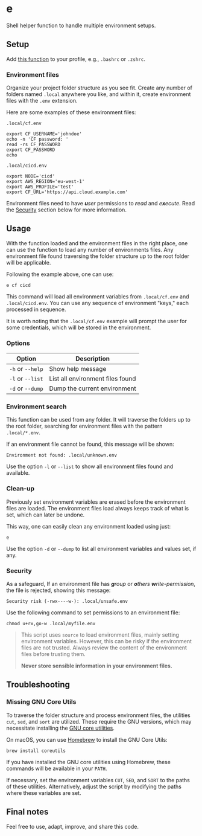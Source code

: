 # e

Shell helper function to handle multiple environment setups.

## Setup

Add [this function](e-function.sh) to your profile, e.g., `.bashrc` or `.zshrc`.

### Environment files

Organize your project folder structure as you see fit. Create any number of folders named `.local` anywhere you like,
and within it, create environment files with the `.env` extension.

Here are some examples of these environment files:

`.local/cf.env`

```shell
export CF_USERNAME='johndoe'
echo -n 'CF password: '
read -rs CF_PASSWORD
export CF_PASSWORD
echo
```

`.local/cicd.env`

```shell
export NODE='cicd'
export AWS_REGION='eu-west-1'
export AWS_PROFILE='test'
export CF_URL='https://api.cloud.example.com'
```

Environment files need to have _**u**ser_ permissions to _**r**ead_ and _e**x**ecute_. Read the [Security](#Security)
section below for more information.

## Usage

With the function loaded and the environment files in the right place, one can use the function to load any number of
environments files. Any environment file found traversing the folder structure up to the root folder will be applicable.

Following the example above, one can use:

```shell
e cf cicd
```

This command will load all environment variables from `.local/cf.env` and `.local/cicd.env`. You can use any sequence of
environment "keys," each processed in sequence.

It is worth noting that the `.local/cf.env` example will prompt the user for some credentials, which will be stored in
the environment.

### Options

| Option           | Description                      |
|------------------|----------------------------------|
| `-h` or `--help` | Show help message                |
| `-l` or `--list` | List all environment files found |
| `-d` or `--dump` | Dump the current environment     |

### Environment search

This function can be used from any folder. It will traverse the folders up to the root folder, searching for
environment files with the pattern `.local/*.env`.

If an environment file cannot be found, this message will be shown:

```
Environment not found: .local/unknown.env
```

Use the option `-l` or `--list` to show all environment files found and available.

### Clean-up

Previously set environment variables are erased before the environment files are loaded. The environment files load
always keeps track of what is set, which can later be undone.

This way, one can easily clean any environment loaded using just:

```shell
e
```

Use the option `-d` or `--dump` to list all environment variables and values set, if any.

### Security

As a safeguard, If an environment file has _**g**roup_ or _**o**thers_ _**w**rite-permission_, the file is rejected,
showing this message:

```
Security risk (-rwx----w-): .local/unsafe.env
```

Use the following command to set permissions to an environment file:

```shell
chmod u+rx,go-w .local/myfile.env
```

> This script uses `source` to load environment files, mainly setting environment variables. However, this can be risky
> if the environment files are not trusted. Always review the content of the environment files before trusting them.
>
> **Never store sensible information in your environment files.**

## Troubleshooting

### Missing GNU Core Utils

To traverse the folder structure and process environment files, the utilities `cut`, `sed`, and `sort` are utilized.
These require the GNU versions, which may necessitate installing
the [GNU core utilities](https://www.gnu.org/software/coreutils/).

On macOS, you can use [Homebrew](https://brew.sh/) to install the GNU Core Utils:

```shell
brew install coreutils
```

If you have installed the GNU core utilities using Homebrew, these commands will be available in your `PATH`.

If necessary, set the environment variables `CUT`, `SED`, and `SORT` to the paths of these utilities. Alternatively,
adjust the script by modifying the paths where these variables are set.

## Final notes

Feel free to use, adapt, improve, and share this code.
